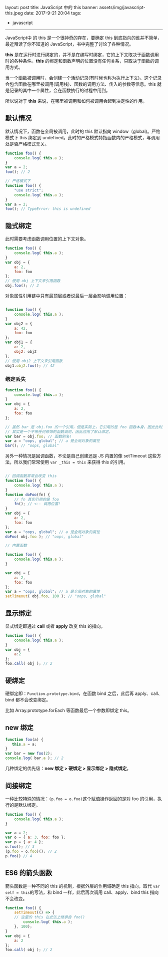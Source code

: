 
layout: post
title: JavaScript 中的 this
banner: assets/img/javascript-this.jpeg
date: 2017-9-21 20:04
tags:
- javascript
---

JavaScript中 的 this 是一个很神奇的存在，要确定 this 到底指向的谁并不简单，最近拜读了你不知道的 JavaScript，书中完整了讨论了各种情况。

**this** 是在运行时进行绑定的，并不是在编写时绑定，它的上下文取决于函数调用时的各种条件。**this** 的绑定和函数声明的位置没有任何关系，只取决于函数的调用方式。

当一个函数被调用时，会创建一个活动记录(有时候也称为执行上下文)。这个记录会包含函数在哪里被调用(调用栈)、函数的调用方法、传入的参数等信息。this 就是记录的其中一个属性，会在函数执行的过程中用到。

所以说对于 **this** 来说，在哪里被调用和如何被调用会起到决定性的作用。

## 默认情况

默认情况下，函数在全局被调用，此时的 this 默认指向 window（global)。严格模式下 this 绑定到 undefined。此时的严格模式特指函数内的严格模式，与调用处是否严格模式无关。

```js
function foo() { 
    console.log( this.a );
}
var a = 2; 
foo(); // 2

// 严格模式下
function foo() { 
    "use strict";
    console.log( this.a );
}
var a = 2;
foo(); // TypeError: this is undefined
```


## 隐式绑定

此时需要考虑函数调用位置的上下文对象。

```js
function foo() { 
    console.log( this.a );
}
var obj = { 
    a: 2,
    foo: foo 
};
// 使用 obj 上下文来引用函数
obj.foo(); // 2
```

对象属性引用链中只有最顶层或者说最后一层会影响调用位置：

```js

function foo() { 
    console.log( this.a );
}
var obj2 = { 
    a: 42,
    foo: foo 
};
var obj1 = { 
    a: 2,
    obj2: obj2 
};
// 使用 obj2 上下文来引用函数
obj1.obj2.foo(); // 42
```


### 绑定丢失

```js
function foo() { 
    console.log( this.a );
}
var obj = { 
    a: 2,
    foo: foo 
};

// 虽然 bar 是 obj.foo 的一个引用，但是实际上，它引用的是 foo 函数本身，因此此时的 bar() 
// 其实是一个不带任何修饰的函数调用，因此应用了默认绑定。
var bar = obj.foo; // 函数别名!
var a = "oops, global"; // a 是全局对象的属性 
bar(); // "oops, global"
```

另外一种情况是回调函数，不论是自己创建还是 JS 内置的像 setTimeout 这些方法，所以我们常常使用 `var _this = this` 来获得 this 的引用。

```js

// 回调函数常常会改变 this
function foo() { 
    console.log( this.a );
}
function doFoo(fn) {
    // fn 其实引用的是 foo 
    fn(); // <-- 调用位置!
}
var obj = { 
    a: 2,
    foo: foo 
};
var a = "oops, global"; // a 是全局对象的属性 
doFoo( obj.foo ); // "oops, global"

// 内置函数

function foo() { 
    console.log( this.a );
}

var obj = { 
    a: 2,
    foo: foo 
};
var a = "oops, global"; // a 是全局对象的属性 
setTimeout( obj.foo, 100 ); // "oops, global"
```

## 显示绑定

显式绑定即通过 **call** 或者 **apply** 改变 this 的指向。

```js
function foo() { 
    console.log( this.a );
}
var obj = { 
    a:2
};
foo.call( obj ); // 2
```

## 硬绑定

硬绑定即：`Function.prototype.bind`，在函数 bind 之后，此后再 apply、call、bind 都不会改变绑定。

比如 Array.prototype.forEach 等函数最后一个参数即绑定 this。

## new 绑定

```js
function foo(a) { 
   this.a = a;
}
var bar = new foo(2); 
console.log( bar.a ); // 2
```

几种绑定的优先级：**new 绑定 > 硬绑定 > 显示绑定 > 隐式绑定**。

## 间接绑定

一种比较特殊的情况：`(p.foo = o.foo)`这个赋值操作返回的是对 foo 的引用，执行的是默认绑定。

```js
function foo() { 
    console.log( this.a );
}

var a = 2; 
var o = { a: 3, foo: foo }; 
var p = { a: 4 };
o.foo(); // 3
(p.foo = o.foo)(); // 2
p.foo() // 4
```

## ES6 的箭头函数

箭头函数是一种不同的 this 的机制，根据外层的作用域确定 this 指向，取代 `var self = this`的写法，和 bind 一样，此后再次调用 call、apply、bind this 指向不会改变。

```js
function foo() { 
    setTimeout(() => {
    // 这里的 this 在此法上继承自 foo()
        console.log( this.a );
    }, 100);
}
var obj = { 
    a: 2
};
foo.call( obj ); // 2
```







